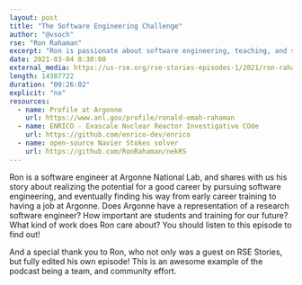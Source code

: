 ```yaml
---
layout: post
title: "The Software Engineering Challenge"
author: "@vsoch"
rse: "Ron Rahaman"
excerpt: "Ron is passionate about software engineering, teaching, and supporting the research community."
date: 2021-03-04 8:30:00
external_media: https://us-rse.org/rse-stories-episodes-1/2021/ron-rahaman-rse-stories-episode-55.mp3
length: 14387722
duration: "00:26:02"
explicit: "no"
resources:
  - name: Profile at Argonne
    url: https://www.anl.gov/profile/ronald-omah-rahaman
  - name: ENRICO - Exascale Nuclear Reactor Investigative COde
    url: https://github.com/enrico-dev/enrico
  - name: open-source Navier Stokes solver
    url: https://github.com/RonRahaman/nekRS
--- 
```


Ron is a software engineer at Argonne National Lab, and shares with us his story
about realizing the potential for a good career by pursuing software engineering,
and eventually finding his way from early career training to having a job at Argonne.
Does Argonne have a representation of a research software engineer? How important are
students and training for our future? What kind of work
does Ron care about? You should listen to this episode to find out!

And a special thank you to Ron, who not only was a guest on RSE Stories, but
fully edited his own episode! This is an awesome example of the podcast being
a team, and community effort.
